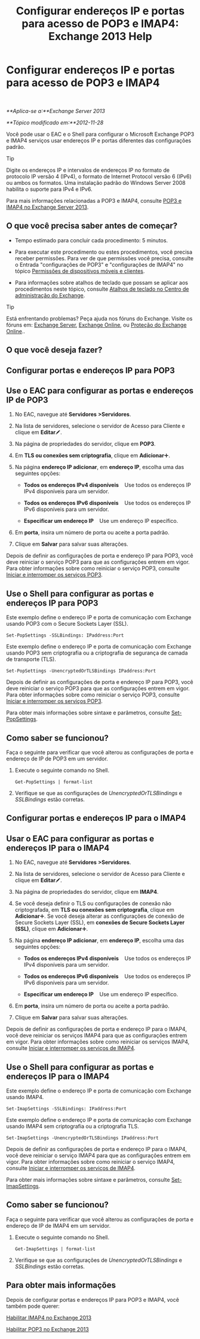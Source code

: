 ﻿---
title: 'Configurar endereços IP e portas para acesso de POP3 e IMAP4: Exchange 2013 Help'
TOCTitle: Configurar endereços IP e portas para acesso de POP3 e IMAP4
ms:assetid: 8292747b-6626-4d7f-ba73-1e17f5d99fa4
ms:mtpsurl: https://technet.microsoft.com/pt-br/library/Bb123530(v=EXCHG.150)
ms:contentKeyID: 50556235
ms.date: 05/22/2018
mtps_version: v=EXCHG.150
ms.translationtype: MT
---

# Configurar endereços IP e portas para acesso de POP3 e IMAP4

 

_**Aplica-se a:**Exchange Server 2013_

_**Tópico modificado em:**2012-11-28_

Você pode usar o EAC e o Shell para configurar o Microsoft Exchange POP3 e IMAP4 serviços usar endereços IP e portas diferentes das configurações padrão.


> [!TIP]
> Digite os endereços IP e intervalos de endereços IP no formato de protocolo IP versão 4 (IPv4), o formato de Internet Protocol versão 6 (IPv6) ou ambos os formatos. Uma instalação padrão do Windows Server 2008 habilita o suporte para IPv4 e IPv6.



Para mais informações relacionadas a POP3 e IMAP4, consulte [POP3 e IMAP4 no Exchange Server 2013](pop3-and-imap4-in-exchange-server-2013-exchange-2013-help.md).

## O que você precisa saber antes de começar?

  - Tempo estimado para concluir cada procedimento: 5 minutos.

  - Para executar este procedimento ou estes procedimentos, você precisa receber permissões. Para ver de que permissões você precisa, consulte o Entrada "configurações de POP3" e "configurações de IMAP4" no tópico [Permissões de dispositivos móveis e clientes](clients-and-mobile-devices-permissions-exchange-2013-help.md).

  - Para informações sobre atalhos de teclado que possam se aplicar aos procedimentos neste tópico, consulte [Atalhos de teclado no Centro de administração do Exchange](keyboard-shortcuts-in-the-exchange-admin-center-exchange-online-protection-help.md).


> [!TIP]
> Está enfrentando problemas? Peça ajuda nos fóruns do Exchange. Visite os fóruns em: <A href="https://go.microsoft.com/fwlink/p/?linkid=60612">Exchange Server</A>, <A href="https://go.microsoft.com/fwlink/p/?linkid=267542">Exchange Online</A>, ou <A href="https://go.microsoft.com/fwlink/p/?linkid=285351">Proteção do Exchange Online</A>..



## O que você deseja fazer?

## Configurar portas e endereços IP para POP3

## Use o EAC para configurar as portas e endereços IP de POP3

1.  No EAC, navegue até **Servidores** **\>Servidores**.

2.  Na lista de servidores, selecione o servidor de Acesso para Cliente e clique em **Editar**![Ícone de edição](images/JJ218640.6f53ccb2-1f13-4c02-bea0-30690e6ea71d(EXCHG.150).gif "Ícone de edição").

3.  Na página de propriedades do servidor, clique em **POP3**.

4.  Em **TLS ou conexões sem criptografia**, clique em **Adicionar**![Ícone Adicionar](images/JJ218640.c1e75329-d6d7-4073-a27d-498590bbb558(EXCHG.150).gif "Ícone Adicionar").

5.  Na página **endereço IP adicionar**, em **endereço IP**, escolha uma das seguintes opções:
    
      - **Todos os endereços IPv4 disponíveis**    Use todos os endereços IP IPv4 disponíveis para um servidor.
    
      - **Todos os endereços IPv6 disponíveis**    Use todos os endereços IP IPv6 disponíveis para um servidor.
    
      - **Especificar um endereço IP**    Use um endereço IP específico.

6.  Em **porta**, insira um número de porta ou aceite a porta padrão.

7.  Clique em **Salvar** para salvar suas alterações.

Depois de definir as configurações de porta e endereço IP para POP3, você deve reiniciar o serviço POP3 para que as configurações entrem em vigor. Para obter informações sobre como reiniciar o serviço POP3, consulte [Iniciar e interromper os serviços POP3](start-and-stop-the-pop3-services-exchange-2013-help.md).

## Use o Shell para configurar as portas e endereços IP para POP3

Este exemplo define o endereço IP e porta de comunicação com Exchange usando POP3 com o Secure Sockets Layer (SSL).

    Set-PopSettings -SSLBindings: IPaddress:Port

Este exemplo define o endereço IP e porta de comunicação com Exchange usando POP3 sem criptografia ou a criptografia de segurança de camada de transporte (TLS).

    Set-PopSettings -UnencryptedOrTLSBindings IPaddress:Port

Depois de definir as configurações de porta e endereço IP para POP3, você deve reiniciar o serviço POP3 para que as configurações entrem em vigor. Para obter informações sobre como reiniciar o serviço POP3, consulte [Iniciar e interromper os serviços POP3](start-and-stop-the-pop3-services-exchange-2013-help.md).

Para obter mais informações sobre sintaxe e parâmetros, consulte [Set-PopSettings](https://technet.microsoft.com/pt-br/library/aa997154\(v=exchg.150\)).

## Como saber se funcionou?

Faça o seguinte para verificar que você alterou as configurações de porta e endereço de IP de POP3 em um servidor.

1.  Execute o seguinte comando no Shell.
    
        Get-PopSettings | format-list

2.  Verifique se que as configurações de *UnencryptedOrTLSBindings* e *SSLBindings* estão corretas.

## Configurar portas e endereços IP para o IMAP4

## Usar o EAC para configurar as portas e endereços IP para o IMAP4

1.  No EAC, navegue até **Servidores** **\>Servidores**.

2.  Na lista de servidores, selecione o servidor de Acesso para Cliente e clique em **Editar**![Ícone de edição](images/JJ218640.6f53ccb2-1f13-4c02-bea0-30690e6ea71d(EXCHG.150).gif "Ícone de edição").

3.  Na página de propriedades do servidor, clique em **IMAP4**.

4.  Se você deseja definir o TLS ou configurações de conexão não criptografada, em **TLS ou conexões sem criptografia**, clique em **Adicionar**![Ícone Adicionar](images/JJ218640.c1e75329-d6d7-4073-a27d-498590bbb558(EXCHG.150).gif "Ícone Adicionar"). Se você deseja alterar as configurações de conexão de Secure Sockets Layer (SSL), em **conexões de Secure Sockets Layer (SSL)**, clique em **Adicionar**![Ícone Adicionar](images/JJ218640.c1e75329-d6d7-4073-a27d-498590bbb558(EXCHG.150).gif "Ícone Adicionar").

5.  Na página **endereço IP adicionar**, em **endereço IP**, escolha uma das seguintes opções:
    
      - **Todos os endereços IPv4 disponíveis**    Use todos os endereços IP IPv4 disponíveis para um servidor.
    
      - **Todos os endereços IPv6 disponíveis**    Use todos os endereços IP IPv6 disponíveis para um servidor.
    
      - **Especificar um endereço IP**    Use um endereço IP específico.

6.  Em **porta**, insira um número de porta ou aceite a porta padrão.

7.  Clique em **Salvar** para salvar suas alterações.

Depois de definir as configurações de porta e endereço IP para o IMAP4, você deve reiniciar os serviços IMAP4 para que as configurações entrem em vigor. Para obter informações sobre como reiniciar os serviços IMAP4, consulte [Iniciar e interromper os serviços de IMAP4](start-and-stop-the-imap4-services-exchange-2013-help.md).

## Use o Shell para configurar as portas e endereços IP para o IMAP4

Este exemplo define o endereço IP e porta de comunicação com Exchange usando IMAP4.

    Set-ImapSettings -SSLBindings: IPaddress:Port

Este exemplo define o endereço IP e porta de comunicação com Exchange usando IMAP4 sem criptografia ou a criptografia TLS.

    Set-ImapSettings -UnencryptedOrTLSBindings IPaddress:Port 

Depois de definir as configurações de porta e endereço IP para o IMAP4, você deve reiniciar o serviço IMAP4 para que as configurações entrem em vigor. Para obter informações sobre como reiniciar o serviço IMAP4, consulte [Iniciar e interromper os serviços de IMAP4](start-and-stop-the-imap4-services-exchange-2013-help.md).

Para obter mais informações sobre sintaxe e parâmetros, consulte [Set-ImapSettings](https://technet.microsoft.com/pt-br/library/aa998252\(v=exchg.150\)).

## Como saber se funcionou?

Faça o seguinte para verificar que você alterou as configurações de porta e endereço de IP de IMAP4 em um servidor.

1.  Execute o seguinte comando no Shell.
    
        Get-ImapSettings | format-list

2.  Verifique se que as configurações de *UnencryptedOrTLSBindings* e *SSLBindings* estão corretas.

## Para obter mais informações

Depois de configurar portas e endereços IP para POP3 e IMAP4, você também pode querer:

[Habilitar IMAP4 no Exchange 2013](enable-imap4-in-exchange-2013-exchange-2013-help.md)

[Habilitar POP3 no Exchange 2013](enable-pop3-in-exchange-2013-exchange-2013-help.md)

